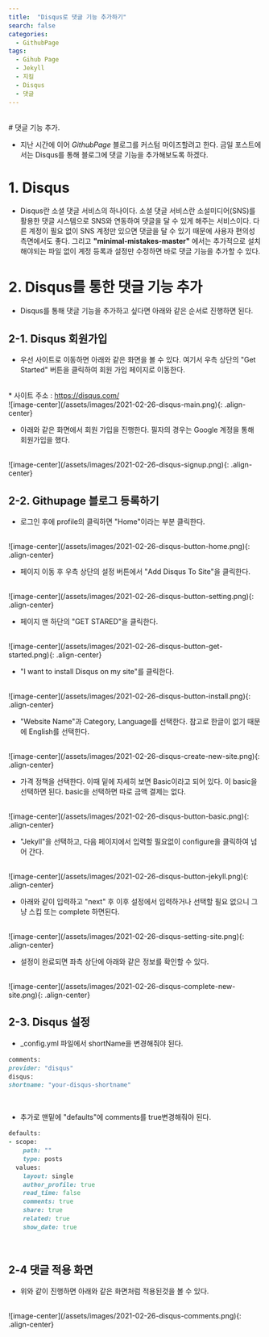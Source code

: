 ```yaml
---
title:  "Disqus로 댓글 기능 추가하기"
search: false
categories:
  - GithubPage
tags:
  - Gihub Page
  - Jekyll
  - 지킬
  - Disqus
  - 댓글
---
```


<br/>
# 댓글 기능 추가.

  * 지난 시간에 이어 *GithubPage* 블로그를 커스텀 마이즈할려고 한다. 금일 포스트에서는 Disqus를 통해 블로그에 댓글 기능을 추가해보도록 하겠다.

# 1. Disqus

  * Disqus란 소셜 댓글 서비스의 하나이다. 소셜 댓글 서비스란 소설미디어(SNS)를 활용한 댓글 시스템으로 SNS와 연동하여 댓글을 달 수 있게 해주는 서비스이다. 다른 계정이 필요 없이 SNS 계정만 있으면 댓글을 달 수 있기 때문에 사용자 편의성 측면에서도 좋다. 그리고 **"minimal-mistakes-master"** 에서는 추가적으로 설치해야되는 파일 없이 계정 등록과 설정만 수정하면 바로 댓글 기능을 추가할 수 있다.


# 2. Disqus를 통한 댓글 기능 추가

  * Disqus를 통해 댓글 기능을 추가하고 싶다면 아래와 같은 순서로 진행하면 된다.

## 2-1. Disqus 회원가입

  * 우선 사이트로 이동하면 아래와 같은 화면을 볼 수 있다. 여기서 우측 상단의 "Get Started" 버튼을 클릭하여 회원 가입 페이지로 이동한다.
  <br/>
  * 사이트 주소 : <a href="https://disqus.com/" target="_blank">https://disqus.com/</a>
  <br/>
  ![image-center](/assets/images/2021-02-26-disqus-main.png){: .align-center}
  <br/>

  * 아래와 같은 화면에서 회원 가입을 진행한다. 필자의 경우는 Google 계정을 통해 회원가입을 했다.
  <br/>
  ![image-center](/assets/images/2021-02-26-disqus-signup.png){: .align-center}

## 2-2. Githupage 블로그 등록하기

  * 로그인 후에 profile의 클릭하면 "Home"이라는 부분 클릭한다.
  <br/>
  ![image-center](/assets/images/2021-02-26-disqus-button-home.png){: .align-center}

  * 페이지 이동 후 우측 상단의 설정 버튼에서 "Add Disqus To Site"을 클릭한다.
  <br/>
  ![image-center](/assets/images/2021-02-26-disqus-button-setting.png){: .align-center}

  * 페이지 맨 하단의 "GET STARED"을 클릭한다.
  <br/>
  ![image-center](/assets/images/2021-02-26-disqus-button-get-started.png){: .align-center}

  * "I want to install Disqus on my site"를 클릭한다.
  <br/>
  ![image-center](/assets/images/2021-02-26-disqus-button-install.png){: .align-center}

  * "Website Name"과 Category, Language를 선택한다. 참고로 한글이 없기 때문에 English를 선택한다.
  <br/>
  ![image-center](/assets/images/2021-02-26-disqus-create-new-site.png){: .align-center}

  * 가격 정책을 선택한다. 이때 밑에 자세히 보면 Basic이라고 되어 있다. 이 basic을 선택하면 된다. basic을 선택하면 따로 금액 결제는 없다.
  <br/>
  ![image-center](/assets/images/2021-02-26-disqus-button-basic.png){: .align-center}

  * "Jekyll"을 선택하고, 다음 페이지에서 입력할 필요없이 configure을 클릭하여 넘어 간다.
  <br/>
  ![image-center](/assets/images/2021-02-26-disqus-button-jekyll.png){: .align-center}

  * 아래와 같이 입력하고 "next" 후 이후 설정에서 입력하거나 선택할 필요 없으니 그냥 스킵 또는 complete 하면된다.
  <br/>
  ![image-center](/assets/images/2021-02-26-disqus-setting-site.png){: .align-center}

  * 설정이 완료되면 좌측 상단에 아래와 같은 정보를 확인할 수 있다.
  <br/>
  ![image-center](/assets/images/2021-02-26-disqus-complete-new-site.png){: .align-center}

## 2-3. Disqus 설정
  * _config.yml 파일에서 shortName을 변경해줘야 된다.

  ```ruby
  comments:
  provider: "disqus"
  disqus:
  shortname: "your-disqus-shortname"
  ```
  <br/>

  * 추가로 맨밑에 "defaults"에 comments를 true변경해줘야 된다.

  ```ruby
  defaults:
  - scope:
      path: ""
      type: posts
    values:
      layout: single
      author_profile: true
      read_time: false
      comments: true
      share: true
      related: true
      show_date: true
  ```
  <br/>

## 2-4 댓글 적용 화면
  * 위와 같이 진행하면 아래와 같은 화면처럼 적용된것을 볼 수 있다.
  <br/>
  ![image-center](/assets/images/2021-02-26-disqus-comments.png){: .align-center}
